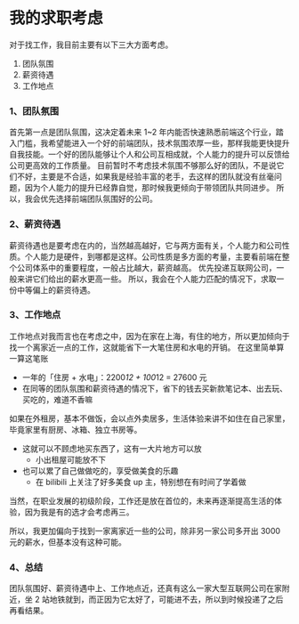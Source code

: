 # 我的求职考虑

对于找工作，我目前主要有以下三大方面考虑。

1. 团队氛围
2. 薪资待遇
3. 工作地点


### 1、团队氛围

首先第一点是团队氛围，这决定着未来 1~2 年内能否快速熟悉前端这个行业，踏入门槛，我希望能进入一个好的前端团队，技术氛围浓厚一些，那样我能更快提升自我技能。一个好的团队能够让个人和公司互相成就，个人能力的提升可以反馈给公司更高效的工作质量。
目前暂时不考虑技术氛围不够那么好的团队，不是说它们不好，主要是不合适，如果我是经验丰富的老手，去这样的团队就没有丝毫问题，因为个人能力的提升已经靠自觉，那时候我更倾向于带领团队共同进步。
所以，我会优先选择前端团队氛围好的公司。

### 2、薪资待遇

薪资待遇也是要考虑在内的，当然越高越好，它与两方面有关，个人能力和公司性质。个人能力是硬件，到哪都是这样。公司性质是多方面的考量，主要看前端在整个公司体系中的重要程度，一般占比越大，薪资越高。
优先投递互联网公司，一般来讲它们给出的薪水更高一些。
所以，我会在个人能力匹配的情况下，求取一份中等偏上的薪资待遇。

### 3、工作地点

工作地点对我而言也在考虑之中，因为在家在上海，有住的地方，所以更加倾向于找一个离家近一点的工作，这就能省下一大笔住房和水电的开销。
在这里简单算一算这笔账

- 一年的「住房 + 水电」：2200*12 + 100*12 = 27600 元
- 在同等的团队氛围和薪资待遇的情况下，省下的钱去买新款笔记本、出去玩、买吃的，难道不香嘛


如果在外租房，基本不做饭，会以点外卖居多，生活体验来讲不如住在自己家里，毕竟家里有厨房、冰箱、独立书房等。

- 这就可以不顾虑地买东西了，这有一大片地方可以放
   - 小出租屋可能放不下
- 也可以累了自己做做吃的，享受做美食的乐趣
   - 在 bilibili 上关注了好多美食 up 主，特别想在有时间了学着做



当然，在职业发展的初级阶段，工作还是放在首位的，未来再逐渐提高生活的体验，因为我是有的选才会考虑再三。

所以，我更加偏向于找到一家离家近一些的公司，除非另一家公司多开出 3000 元的薪水，但基本没有这种可能。


### 4、总结

团队氛围好、薪资待遇中上、工作地点近，还真有这么一家大型互联网公司在家附近，坐 2 站地铁就到，而正因为它太好了，可能进不去，所以到时候投递了之后再看结果。
